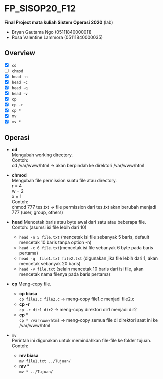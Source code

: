 # FP_SISOP20_F12
**Final Project mata kuliah Sistem Operasi 2020** (lab)

  - Bryan Gautama Ngo (05111840000011)
  - Rosa Valentine Lammora (05111840000035)

## Overview
- [x] `cd`
- [ ] `chmod`
- [x] `head -n`
- [x] `head -c`
- [x] `head -q`
- [x] `head -v`
- [x] `cp`
- [x] `cp -r`
- [x] `cp *`
- [x] `mv`
- [x] `mv *`

## Operasi
- **cd**\
Mengubah working directory.\
Contoh:\
cd /var/www/html -> akan berpindah ke direktori /var/www/html

- **chmod**\
Mengubah file permission suatu file atau directory.\
r = 4\
w = 2\
x = 1\
Contoh:\
chmod 777 tes.txt -> file permission dari tes.txt akan berubah menjadi 777 (user, group, others)

- **head**
Mencetak baris atau byte awal dari satu atau beberapa file.\
Contoh: (asumsi isi file lebih dari 10)
  - `head -n 5 file.txt` (mencetak isi file sebanyak 5 baris, default mencetak 10 baris tanpa option -n)
  - `head -c 6 file.txt`(mencetak isi file sebanyak 6 byte pada baris pertama)
  - `head -q  file1.txt file2.txt` (digunakan jika file lebih dari 1, akan mencetak sebanyak 20 baris)
  - `head -v file.txt` (selain mencetak 10 baris dari isi file, akan mencetak nama filenya pada baris pertama)

- **cp**
Meng-copy file.
  - **cp biasa**\
  `cp file1.c file2.c`  -> meng-copy file1.c menjadi file2.c
  - **cp -r**\
  `cp -r dir1 dir2`     -> meng-copy direktori dir1 menjadi dir2
  - **cp \***\
  `cp * /var/www/html`  -> meng-copy semua file di direktori saat ini ke /var/www/html

- `mv`\
Perintah ini digunakan untuk memindahkan file-file ke folder tujuan.\
Contoh:
  - **mv biasa**\
  `mv file1.txt ../Tujuan/`
  - **mv \***\
  `mv * ../Tujuan/`
